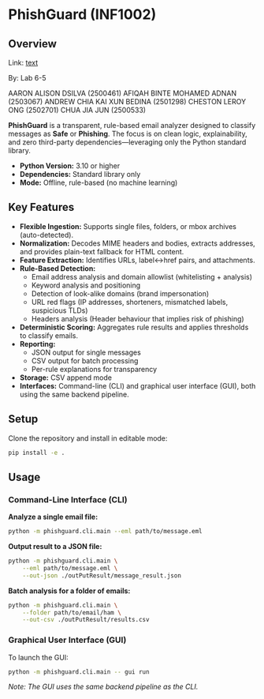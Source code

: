 # PhishGuard (INF1002)

## Overview

Link: [text](https://github.com/andrxhh/phishguard.git)

By: Lab 6-5

AARON ALISON DSILVA (2500461)
AFIQAH BINTE MOHAMED ADNAN (2503067)
ANDREW CHIA KAI XUN BEDINA (2501298)
CHESTON LEROY ONG (2502701)
CHUA JIA JUN (2500533)


**PhishGuard** is a transparent, rule-based email analyzer designed to classify messages as **Safe** or **Phishing**. The focus is on clean logic, explainability, and zero third-party dependencies—leveraging only the Python standard library.

- **Python Version:** 3.10 or higher
- **Dependencies:** Standard library only
- **Mode:** Offline, rule-based (no machine learning)

## Key Features

- **Flexible Ingestion:** Supports single files, folders, or mbox archives (auto-detected).
- **Normalization:** Decodes MIME headers and bodies, extracts addresses, and provides plain-text fallback for HTML content.
- **Feature Extraction:** Identifies URLs, label↔href pairs, and attachments.
- **Rule-Based Detection:**
  - Email address analysis and domain allowlist (whitelisting + analysis)
  - Keyword analysis and positioning
  - Detection of look-alike domains (brand impersonation)
  - URL red flags (IP addresses, shorteners, mismatched labels, suspicious TLDs)
  - Headers analysis (Header behaviour that implies risk of phishing)
- **Deterministic Scoring:** Aggregates rule results and applies thresholds to classify emails.
- **Reporting:**
  - JSON output for single messages
  - CSV output for batch processing
  - Per-rule explanations for transparency
- **Storage:** CSV append mode
- **Interfaces:** Command-line (CLI) and graphical user interface (GUI), both using the same backend pipeline.

## Setup

Clone the repository and install in editable mode:

```sh
pip install -e .
```

## Usage

### Command-Line Interface (CLI)

**Analyze a single email file:**

```sh
python -m phishguard.cli.main --eml path/to/message.eml
```

**Output result to a JSON file:**

```sh
python -m phishguard.cli.main \
    --eml path/to/message.eml \
    --out-json ./outPutResult/message_result.json
```

**Batch analysis for a folder of emails:**

```sh
python -m phishguard.cli.main \
    --folder path/to/email/ham \
    --out-csv ./outPutResult/results.csv
```

### Graphical User Interface (GUI)

To launch the GUI:

```sh
python -m phishguard.cli.main -- gui run
```

_Note: The GUI uses the same backend pipeline as the CLI._

